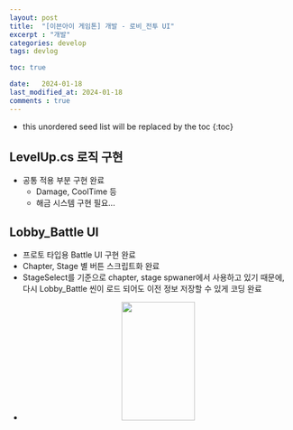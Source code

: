 ```yaml
---
layout: post
title:  "[이븐아이 게임톤] 개발 - 로비_전투 UI"
excerpt : "개발"
categories: develop
tags: devlog

toc: true

date:   2024-01-18
last_modified_at: 2024-01-18
comments : true
---
```


* this unordered seed list will be replaced by the toc
{:toc}  

## LevelUp.cs 로직 구현
  - 공통 적용 부분 구현 완료
    - Damage, CoolTime 등
    - 해금 시스템 구현 필요...

## Lobby_Battle UI
  - 프로토 타입용 Battle UI 구현 완료
  - Chapter, Stage 별 버튼 스크립트화 완료
  - StageSelect를 기준으로 chapter, stage spwaner에서 사용하고 있기 때문에, 다시 Lobby_Battle 씬이 로드 되어도 이전 정보 저장할 수 있게 코딩 완료
  - <p align="center"> <img src = "https://github.com/Jinlee0206/EvenIGamethon/assets/105345909/b94acab3-22ae-4f5c-8863-ccb5efe97a5b" width = "130" height = "210">   